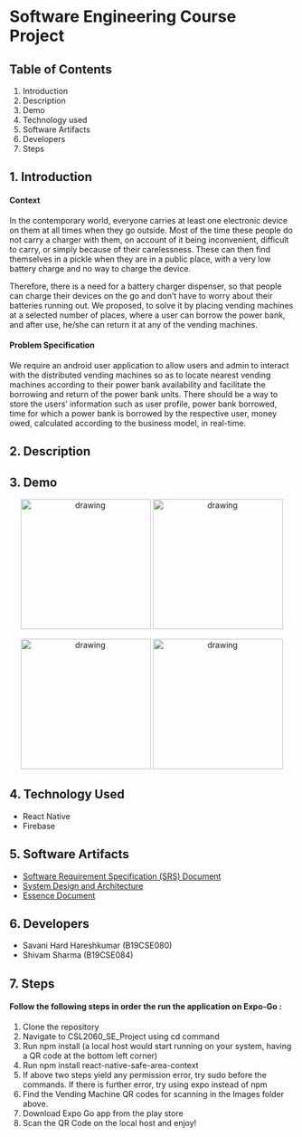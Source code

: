# Software Engineering Course Project

## Table of Contents

1. Introduction
2. Description
3. Demo
4. Technology used
5. Software Artifacts
6. Developers
7. Steps

## 1. Introduction 
#### Context
	
 In the contemporary world, everyone carries at least one electronic device on them at all times when they go outside. Most of the time these people do not carry a charger with them, on account of it being inconvenient, difficult to carry, or simply because of their carelessness. These can then find themselves in a pickle when they are in a public place, with a very low battery charge and no way to charge the device.
  
 Therefore, there is a need for a battery charger dispenser, so that people can charge their devices on the go and don’t have to worry about their batteries running out. We proposed, to solve it by placing vending machines at a selected number of places, where a user can borrow the power bank, and after use, he/she can return it at any of the vending machines.

#### Problem Specification

We require an android user application to allow users and admin to interact with the distributed vending machines so as to locate nearest vending machines according to their power bank availability and facilitate the borrowing and return of the power bank units.  There should be a way to store the users’ information such as user profile, power bank borrowed, time for which a power bank is borrowed by the respective user, money owed, calculated according to the business model, in real-time.

## 2. Description



## 3. Demo

<p align="center">
<img src="https://user-images.githubusercontent.com/55546051/127911056-6face002-5c2c-425d-8193-b0d875913743.jpeg" alt="drawing" width="230"/>     <img src="https://user-images.githubusercontent.com/55546051/127911084-31c25b0e-f947-49f3-8401-0b14fc824949.jpeg" alt="drawing" width="230"/>
</p>
<p align="center">
	<img src="https://user-images.githubusercontent.com/55546051/127911088-a2335c18-fe19-47f8-9428-2f5fac122e80.jpeg" alt="drawing" width="230"/>     <img src="https://user-images.githubusercontent.com/55546051/127911094-be908e99-c590-425f-a0c8-b265f310dae4.jpeg" alt="drawing" width="230"/>
</p>


## 4. Technology Used

- React Native
- Firebase

## 5. Software Artifacts

- [Software Requirement Specification (SRS) Document](https://docs.google.com/document/d/1INzCUQazTwgU_6JFzNhxju5iOh8RbwXZs-7jCOT575E/edit)
- [System Design and Architecture](https://docs.google.com/document/d/10FVdgM8rbCNLwZIyCr4oES5yVTQG27rblZ5nrPwxmv0/edit)
- [Essence Document](https://docs.google.com/document/d/1rXEkQhoG2FjwxA88ZbhJEmpxm_7fLHtXXK0_UO7NP70/edit)

## 6. Developers

- Savani Hard Hareshkumar (B19CSE080)
- Shivam Sharma (B19CSE084)


## 7. Steps 
#### Follow the following steps in order the run the application on Expo-Go : 

1. Clone the repository
2. Navigate to CSL2060_SE_Project using cd command
3. Run npm install (a local host would start running on your system, having a QR code at the bottom left corner)    
4. Run npm install react-native-safe-area-context
5. If above two steps yield any permission error, try sudo before the commands. If there is further error, try using expo instead of npm
6. Find the Vending Machine QR codes for scanning in the Images folder above.
7. Download Expo Go app from the play store
8. Scan the QR Code on the local host and enjoy! 
